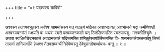 +++
title = "०९ यदश्वस्य क्रविषो"

+++

अश्वस्य तदवयवभूतस्य क्रविषः आममांसस्य यत् यदङ्गं मक्षिका आशाभक्षयत् अशभोजने यद्वा कर्मणिषष्ठी अश्वस्ययन्मांसं भक्षयति वा अथवा स्वरौ पश्वञ्जनकाले यत् रिप्तंलिप्तमस्ति स्वरुणापशु- मनक्तीतिश्रुतेः । अथवा स्वधितौछेदनकाले अवदानकाले यद्रिप्तमस्ति शमितुर्हस्तयोर्लिप्तमस्ति वि- शसनकालेयच्चनखेषु लिप्तं तासर्वा तानिसर्वाणि हेअश्व तेतवसम्बन्धीनिदेवेष्वस्तु देवेषुसन्तोषार्थायभ- वन्तु ॥ ९ ॥